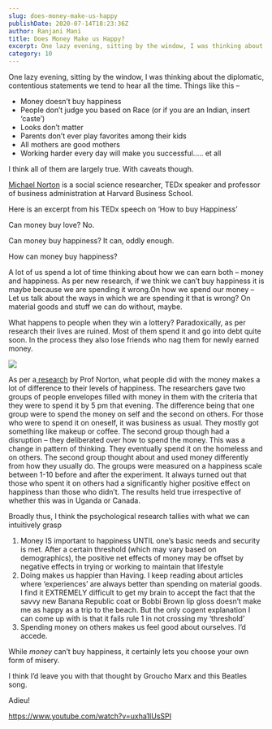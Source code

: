 ```yaml
---
slug: does-money-make-us-happy
publishDate: 2020-07-14T18:23:36Z
author: Ranjani Mani
title: Does Money Make us Happy? 
excerpt: One lazy evening, sitting by the window, I was thinking about the diplomatic, contentious statements we tend to hear all the time. Things like this – Money doesn’t buy happiness People don’t judge you based on Race (or if you are an Indian, insert ‘caste’) Looks don’t matter Parents don’t ever play favorites among their  ... 
category: 10
---
```


One lazy evening, sitting by the window, I was thinking about the diplomatic, contentious statements we tend to hear all the time. Things like this –

* Money doesn’t buy happiness
* People don’t judge you based on Race (or if you are an Indian, insert ‘caste’)
* Looks don’t matter
* Parents don’t ever play favorites among their kids
* All mothers are good mothers
* Working harder every day will make you successful….. et all

I think all of them are largely true. With caveats though.

[Michael Norton](https://en.wikipedia.org/wiki/Michael%5FNorton%5F%28professor%29) is a social science researcher, TEDx speaker and professor of business administration at Harvard Business School.

Here is an excerpt from his TEDx speech on ‘How to buy Happiness’

Can money buy love? No.

Can money buy happiness? It can, oddly enough.

How can money buy happiness?

A lot of us spend a lot of time thinking about how we can earn both – money and happiness. As per new research, if we think we can’t buy happiness it is maybe because we are spending it wrong.On how we spend our money – Let us talk about the ways in which we are spending it that is wrong? On material goods and stuff we can do without, maybe. 

What happens to people when they win a lottery? Paradoxically, as per research their lives are ruined. Most of them spend it and go into debt quite soon. In the process they also lose friends who nag them for newly earned money.

![](https://i0.wp.com/ranjanimani.com/wp-content/uploads/2020/07/Happiness-Calvin.jpg?resize=822%2C1024&ssl=1)

As per a[ research](http://www.people.hbs.edu/mnorton/dunn%20aknin%20norton.pdf) by Prof Norton, what people did with the money makes a lot of difference to their levels of happiness. The researchers gave two groups of people envelopes filled with money in them with the criteria that they were to spend it by 5 pm that evening. The difference being that one group were to spend the money on self and the second on others. For those who were to spend it on oneself, it was business as usual. They mostly got something like makeup or coffee. The second group though had a disruption – they deliberated over how to spend the money. This was a change in pattern of thinking. They eventually spend it on the homeless and on others. The second group thought about and used money differently from how they usually do. The groups were measured on a happiness scale between 1-10 before and after the experiment. It always turned out that those who spent it on others had a significantly higher positive effect on happiness than those who didn’t. The results held true irrespective of whether this was in Uganda or Canada.

Broadly thus, I think the psychological research tallies with what we can intuitively grasp

1. Money IS important to happiness UNTIL one’s basic needs and security is met. After a certain threshold (which may vary based on demographics), the positive net effects of money may be offset by negative effects in trying or working to maintain that lifestyle
2. Doing makes us happier than Having. I keep reading about articles where ‘experiences’ are always better than spending on material goods. I find it EXTREMELY difficult to get my brain to accept the fact that the savvy new Banana Republic coat or Bobbi Brown lip gloss doesn’t make me as happy as a trip to the beach. But the only cogent explanation I can come up with is that it fails rule 1 in not crossing my ‘threshold’
3. Spending money on others makes us feel good about ourselves. I’d accede.

While _money_ can’t buy happiness, it certainly lets you choose your own form of misery.

I think I’d leave you with that thought by Groucho Marx and this Beatles song.

Adieu!

https://www.youtube.com/watch?v=uxha1IUsSPI